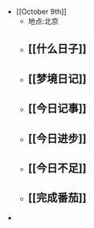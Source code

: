 - [[October 9th]]
    - 地点:北京
    - [[什么日子]]
        -  
    - [[梦境日记]]
        -  
    - [[今日记事]]
        -  
    - [[今日进步]]
        -  
    - [[今日不足]]
        -  
    - [[完成番茄]]
        -  
-  
